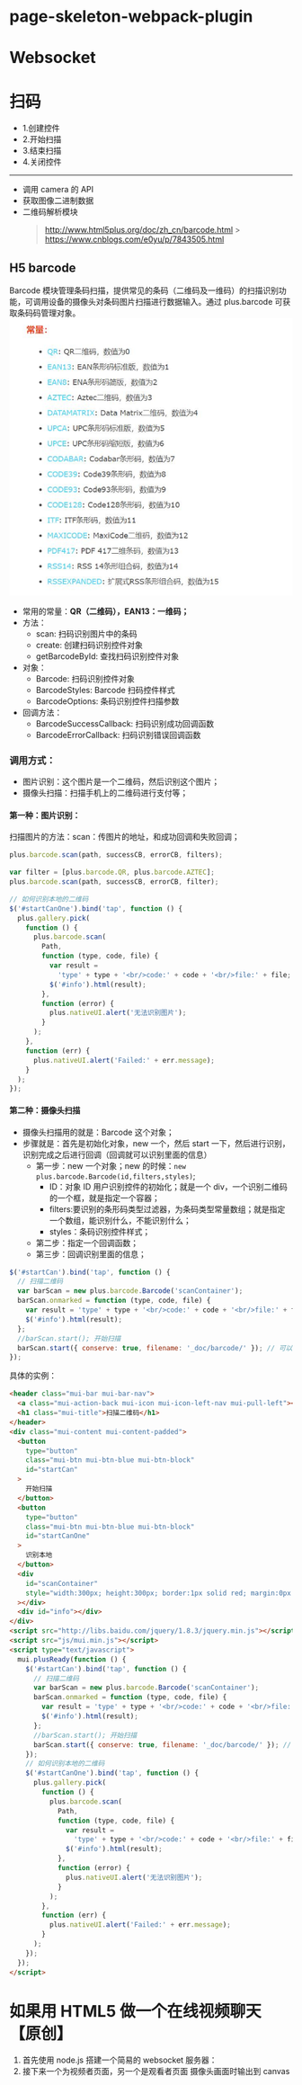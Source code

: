 # page-skeleton-webpack-plugin

# Websocket

# 扫码

- 1.创建控件
- 2.开始扫描
- 3.结束扫描
- 4.关闭控件
<hr />

- 调用 camera 的 API
- 获取图像二进制数据
- 二维码解析模块
  > http://www.html5plus.org/doc/zh_cn/barcode.html > https://www.cnblogs.com/e0yu/p/7843505.html

## H5 barcode

Barcode 模块管理条码扫描，提供常见的条码（二维码及一维码）的扫描识别功能，可调用设备的摄像头对条码图片扫描进行数据输入。通过 plus.barcode 可获取条码码管理对象。
![Image text](img/Barcode常量.jpg)

- 常用的常量：**QR（二维码），EAN13：一维码；**
- 方法：
  - scan: 扫码识别图片中的条码
  - create: 创建扫码识别控件对象
  - getBarcodeById: 查找扫码识别控件对象
- 对象：
  - Barcode: 扫码识别控件对象
  - BarcodeStyles: Barcode 扫码控件样式
  - BarcodeOptions: 条码识别控件扫描参数
- 回调方法：
  - BarcodeSuccessCallback: 扫码识别成功回调函数
  - BarcodeErrorCallback: 扫码识别错误回调函数

### 调用方式：

- 图片识别：这个图片是一个二维码，然后识别这个图片；
- 摄像头扫描：扫描手机上的二维码进行支付等；

#### 第一种：图片识别：

扫描图片的方法：scan：传图片的地址，和成功回调和失败回调；

```js
plus.barcode.scan(path, successCB, errorCB, filters);
```

```js
var filter = [plus.barcode.QR, plus.barcode.AZTEC];
plus.barcode.scan(path, successCB, errorCB, filter);
```

```js
// 如何识别本地的二维码
$('#startCanOne').bind('tap', function () {
  plus.gallery.pick(
    function () {
      plus.barcode.scan(
        Path,
        function (type, code, file) {
          var result =
            'type' + type + '<br/>code:' + code + '<br/>file:' + file;
          $('#info').html(result);
        },
        function (error) {
          plus.nativeUI.alert('无法识别图片');
        }
      );
    },
    function (err) {
      plus.nativeUI.alert('Failed:' + err.message);
    }
  );
});
```

#### 第二种：摄像头扫描

- 摄像头扫描用的就是：Barcode 这个对象；
- 步骤就是：首先是初始化对象，new 一个，然后 start 一下，然后进行识别，识别完成之后进行回调（回调就可以识别里面的信息）
  - 第一步：new 一个对象；new 的时候：`new plus.barcode.Barcode(id,filters,styles)`;
    - ID：对象 ID 用户识别控件的初始化；就是一个 div，一个识别二维码的一个框，就是指定一个容器；
    - filters:要识别的条形码类型过滤器，为条码类型常量数组；就是指定一个数组，能识别什么，不能识别什么；
    - styles：条码识别控件样式；
  - 第二步：指定一个回调函数；
  - 第三步：回调识别里面的信息；

```js
$('#startCan').bind('tap', function () {
  // 扫描二维码
  var barScan = new plus.barcode.Barcode('scanContainer');
  barScan.onmarked = function (type, code, file) {
    var result = 'type' + type + '<br/>code:' + code + '<br/>file:' + file;
    $('#info').html(result);
  };
  //barScan.start(); 开始扫描
  barScan.start({ conserve: true, filename: '_doc/barcode/' }); // 可以配置扫描后保存的路径
});
```

具体的实例：

```html
<header class="mui-bar mui-bar-nav">
  <a class="mui-action-back mui-icon mui-icon-left-nav mui-pull-left"></a>
  <h1 class="mui-title">扫描二维码</h1>
</header>
<div class="mui-content mui-content-padded">
  <button
    type="button"
    class="mui-btn mui-btn-blue mui-btn-block"
    id="startCan"
  >
    开始扫描
  </button>
  <button
    type="button"
    class="mui-btn mui-btn-blue mui-btn-block"
    id="startCanOne"
  >
    识别本地
  </button>
  <div
    id="scanContainer"
    style="width:300px; height:300px; border:1px solid red; margin:0px auto;"
  ></div>
  <div id="info"></div>
</div>
<script src="http://libs.baidu.com/jquery/1.8.3/jquery.min.js"></script>
<script src="js/mui.min.js"></script>
<script type="text/javascript">
  mui.plusReady(function () {
    $('#startCan').bind('tap', function () {
      // 扫描二维码
      var barScan = new plus.barcode.Barcode('scanContainer');
      barScan.onmarked = function (type, code, file) {
        var result = 'type' + type + '<br/>code:' + code + '<br/>file:' + file;
        $('#info').html(result);
      };
      //barScan.start(); 开始扫描
      barScan.start({ conserve: true, filename: '_doc/barcode/' }); // 可以配置扫描后保存的路径
    });
    // 如何识别本地的二维码
    $('#startCanOne').bind('tap', function () {
      plus.gallery.pick(
        function () {
          plus.barcode.scan(
            Path,
            function (type, code, file) {
              var result =
                'type' + type + '<br/>code:' + code + '<br/>file:' + file;
              $('#info').html(result);
            },
            function (error) {
              plus.nativeUI.alert('无法识别图片');
            }
          );
        },
        function (err) {
          plus.nativeUI.alert('Failed:' + err.message);
        }
      );
    });
  });
</script>
```

# 如果用 HTML5 做一个在线视频聊天【原创】

1. 首先使用 node.js 搭建一个简易的 websocket 服务器：
2. 接下来一个为视频者页面，另一个是观看者页面 摄像头画面时输出到 canvas
